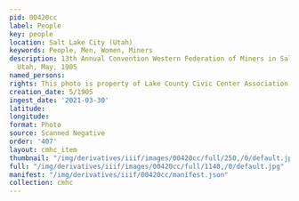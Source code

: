 ```yaml
---
pid: 00420cc
label: People
key: people
location: Salt Lake City (Utah)
keywords: People, Men, Women, Miners
description: 13th Annual Convention Western Federation of Miners in Salt Lake City,
  Utah, May, 1905
named_persons: 
rights: This photo is property of Lake County Civic Center Association.
creation_date: 5/1905
ingest_date: '2021-03-30'
latitude: 
longitude: 
format: Photo
source: Scanned Negative
order: '407'
layout: cmhc_item
thumbnail: "/img/derivatives/iiif/images/00420cc/full/250,/0/default.jpg"
full: "/img/derivatives/iiif/images/00420cc/full/1140,/0/default.jpg"
manifest: "/img/derivatives/iiif/00420cc/manifest.json"
collection: cmhc
---
```

